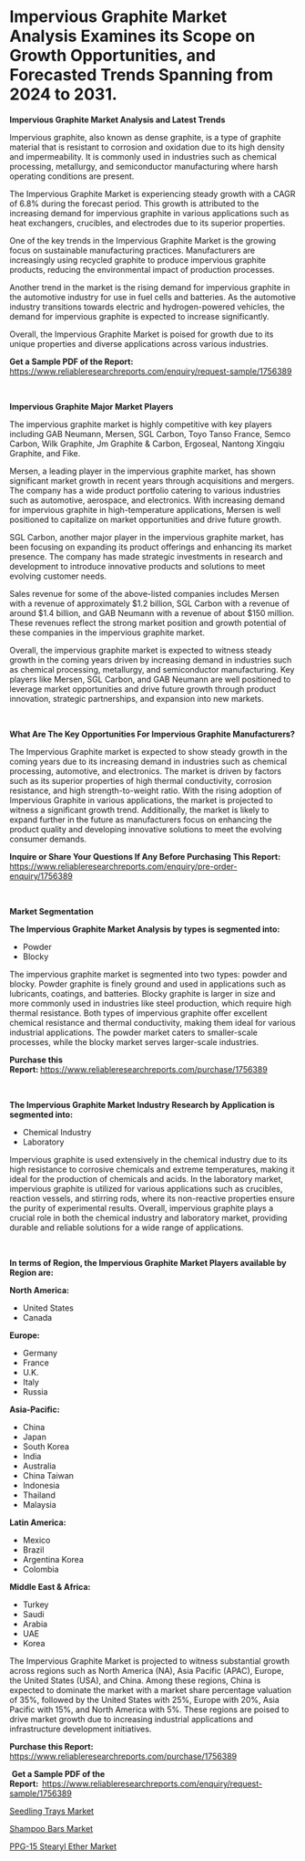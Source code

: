 <p><h1>Impervious Graphite Market Analysis Examines its Scope on Growth Opportunities, and Forecasted Trends Spanning from 2024 to 2031.</h1></p><p><strong>Impervious Graphite Market Analysis and Latest Trends</strong></p>
<p><p>Impervious graphite, also known as dense graphite, is a type of graphite material that is resistant to corrosion and oxidation due to its high density and impermeability. It is commonly used in industries such as chemical processing, metallurgy, and semiconductor manufacturing where harsh operating conditions are present.</p><p>The Impervious Graphite Market is experiencing steady growth with a CAGR of 6.8% during the forecast period. This growth is attributed to the increasing demand for impervious graphite in various applications such as heat exchangers, crucibles, and electrodes due to its superior properties.</p><p>One of the key trends in the Impervious Graphite Market is the growing focus on sustainable manufacturing practices. Manufacturers are increasingly using recycled graphite to produce impervious graphite products, reducing the environmental impact of production processes.</p><p>Another trend in the market is the rising demand for impervious graphite in the automotive industry for use in fuel cells and batteries. As the automotive industry transitions towards electric and hydrogen-powered vehicles, the demand for impervious graphite is expected to increase significantly.</p><p>Overall, the Impervious Graphite Market is poised for growth due to its unique properties and diverse applications across various industries.</p></p>
<p><strong>Get a Sample PDF of the Report:&nbsp;</strong> <a href="https://www.reliableresearchreports.com/enquiry/request-sample/1756389">https://www.reliableresearchreports.com/enquiry/request-sample/1756389</a></p>
<p>&nbsp;</p>
<p><strong>Impervious Graphite Major Market Players</strong></p>
<p><p>The impervious graphite market is highly competitive with key players including GAB Neumann, Mersen, SGL Carbon, Toyo Tanso France, Semco Carbon, Wilk Graphite, Jm Graphite & Carbon, Ergoseal, Nantong Xingqiu Graphite, and Fike.</p><p>Mersen, a leading player in the impervious graphite market, has shown significant market growth in recent years through acquisitions and mergers. The company has a wide product portfolio catering to various industries such as automotive, aerospace, and electronics. With increasing demand for impervious graphite in high-temperature applications, Mersen is well positioned to capitalize on market opportunities and drive future growth.</p><p>SGL Carbon, another major player in the impervious graphite market, has been focusing on expanding its product offerings and enhancing its market presence. The company has made strategic investments in research and development to introduce innovative products and solutions to meet evolving customer needs.</p><p>Sales revenue for some of the above-listed companies includes Mersen with a revenue of approximately $1.2 billion, SGL Carbon with a revenue of around $1.4 billion, and GAB Neumann with a revenue of about $150 million. These revenues reflect the strong market position and growth potential of these companies in the impervious graphite market.</p><p>Overall, the impervious graphite market is expected to witness steady growth in the coming years driven by increasing demand in industries such as chemical processing, metallurgy, and semiconductor manufacturing. Key players like Mersen, SGL Carbon, and GAB Neumann are well positioned to leverage market opportunities and drive future growth through product innovation, strategic partnerships, and expansion into new markets.</p></p>
<p>&nbsp;</p>
<p><strong>What Are The Key Opportunities For Impervious Graphite Manufacturers?</strong></p>
<p><p>The Impervious Graphite market is expected to show steady growth in the coming years due to its increasing demand in industries such as chemical processing, automotive, and electronics. The market is driven by factors such as its superior properties of high thermal conductivity, corrosion resistance, and high strength-to-weight ratio. With the rising adoption of Impervious Graphite in various applications, the market is projected to witness a significant growth trend. Additionally, the market is likely to expand further in the future as manufacturers focus on enhancing the product quality and developing innovative solutions to meet the evolving consumer demands.</p></p>
<p><strong>Inquire or Share Your Questions If Any Before Purchasing This Report:</strong> <a href="https://www.reliableresearchreports.com/enquiry/pre-order-enquiry/1756389">https://www.reliableresearchreports.com/enquiry/pre-order-enquiry/1756389</a></p>
<p>&nbsp;</p>
<p><strong>Market Segmentation</strong></p>
<p><strong>The Impervious Graphite Market Analysis by types is segmented into:</strong></p>
<p><ul><li>Powder</li><li>Blocky</li></ul></p>
<p><p>The impervious graphite market is segmented into two types: powder and blocky. Powder graphite is finely ground and used in applications such as lubricants, coatings, and batteries. Blocky graphite is larger in size and more commonly used in industries like steel production, which require high thermal resistance. Both types of impervious graphite offer excellent chemical resistance and thermal conductivity, making them ideal for various industrial applications. The powder market caters to smaller-scale processes, while the blocky market serves larger-scale industries.</p></p>
<p><strong>Purchase this Report:&nbsp;</strong><a href="https://www.reliableresearchreports.com/purchase/1756389">https://www.reliableresearchreports.com/purchase/1756389</a></p>
<p>&nbsp;</p>
<p><strong>The Impervious Graphite Market Industry Research by Application is segmented into:</strong></p>
<p><ul><li>Chemical Industry</li><li>Laboratory</li></ul></p>
<p><p>Impervious graphite is used extensively in the chemical industry due to its high resistance to corrosive chemicals and extreme temperatures, making it ideal for the production of chemicals and acids. In the laboratory market, impervious graphite is utilized for various applications such as crucibles, reaction vessels, and stirring rods, where its non-reactive properties ensure the purity of experimental results. Overall, impervious graphite plays a crucial role in both the chemical industry and laboratory market, providing durable and reliable solutions for a wide range of applications.</p></p>
<p>&nbsp;</p>
<p><strong>In terms of Region, the Impervious Graphite Market Players available by Region are:</strong></p>
<p>
    <p> <strong> North America: </strong>
        <ul>
            <li>United States</li>
            <li>Canada</li>
        </ul>
        </p> 
    <p> <strong> Europe: </strong>
        <ul>
            <li>Germany</li>
            <li>France</li>
            <li>U.K.</li>
            <li>Italy</li>
            <li>Russia</li>
        </ul>
        </p> 
    <p> <strong> Asia-Pacific: </strong>
        <ul>
            <li>China</li>
            <li>Japan</li>
            <li>South Korea</li>
            <li>India</li>
            <li>Australia</li>
            <li>China Taiwan</li>
            <li>Indonesia</li>
            <li>Thailand</li>
            <li>Malaysia</li>
        </ul>
        </p> 
    <p> <strong> Latin America: </strong>
        <ul>
            <li>Mexico</li>
            <li>Brazil</li>
            <li>Argentina Korea</li>
            <li>Colombia</li>
        </ul>
        </p> 
    <p> <strong> Middle East & Africa: </strong>
        <ul>
            <li>Turkey</li>
            <li>Saudi</li>
            <li>Arabia</li>
            <li>UAE</li>
            <li>Korea</li>
        </ul>
    </p>
    </p>
<p><p>The Impervious Graphite Market is projected to witness substantial growth across regions such as North America (NA), Asia Pacific (APAC), Europe, the United States (USA), and China. Among these regions, China is expected to dominate the market with a market share percentage valuation of 35%, followed by the United States with 25%, Europe with 20%, Asia Pacific with 15%, and North America with 5%. These regions are poised to drive market growth due to increasing industrial applications and infrastructure development initiatives.</p></p>
<p><strong>Purchase this Report: </strong><a href="https://www.reliableresearchreports.com/purchase/1756389">https://www.reliableresearchreports.com/purchase/1756389</a></p>
<p>&nbsp;<strong>Get a Sample PDF of the Report:&nbsp;&nbsp;</strong><a href="https://www.reliableresearchreports.com/enquiry/request-sample/1756389">https://www.reliableresearchreports.com/enquiry/request-sample/1756389</a></p>
<p><strong></strong></p>
<p><p><a href="https://view.publitas.com/reportprime-1/seedling-trays-market-challenges-opportunities-and-growth-drivers-and-major-market-players-forecasted-for-period-from-2023-2030/">Seedling Trays Market</a></p><p><a href="https://view.publitas.com/reportprime-1/shampoo-bars-market-research-report-provides-critical-insights-that-can-help-shape-business-development-and-investment-strategies/">Shampoo Bars Market</a></p><p><a href="https://view.publitas.com/reportprime-1/ppg-15-stearyl-ether-market-challenges-opportunities-and-growth-drivers-and-major-market-players-forecasted-for-period-from-2023-2030/">PPG-15 Stearyl Ether Market</a></p></p>